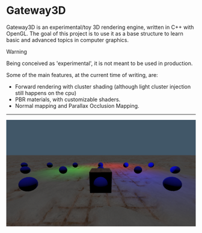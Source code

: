 # Gateway3D
Gateway3D is an experimental/toy 3D rendering engine, written in C++ with OpenGL.
The goal of this project is to use it as a base structure to learn basic and advanced topics
in computer graphics.
> [!WARNING]
> Being conceived as 'experimental', it is not meant to be used in production.

Some of the main features, at the current time of writing, are:
- Forward rendering with cluster shading (although light cluster injection still happens on the cpu)
- PBR materials, with customizable shaders.
- Normal mapping and Parallax Occlusion Mapping.
---
![Screenshot representing one of the available examples](/Images/img1.png)